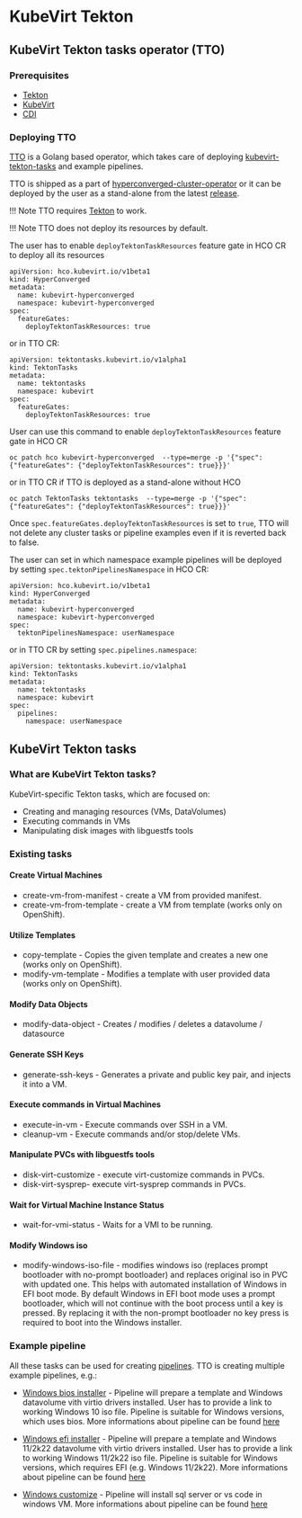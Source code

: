 # KubeVirt Tekton

## KubeVirt Tekton tasks operator (TTO)

### Prerequisites
- [Tekton](https://tekton.dev/)
- [KubeVirt](https://kubevirt.io/)
- [CDI](https://github.com/kubevirt/containerized-data-importer)

### Deploying TTO
[TTO](https://github.com/kubevirt/tekton-tasks-operator) is a Golang based operator, which takes care of deploying 
[kubevirt-tekton-tasks](https://github.com/kubevirt/kubevirt-tekton-tasks) and example pipelines.

TTO is shipped as a part of [hyperconverged-cluster-operator](https://github.com/kubevirt/hyperconverged-cluster-operator) 
or it can be deployed by the user as a stand-alone from the latest [release](https://github.com/kubevirt/tekton-tasks-operator/releases/latest).

!!! Note
    TTO requires [Tekton](https://tekton.dev/) to work.

!!! Note
    TTO does not deploy its resources by default.

The user has to enable `deployTektonTaskResources` feature gate in HCO CR to deploy all its resources

```console
apiVersion: hco.kubevirt.io/v1beta1
kind: HyperConverged
metadata:
  name: kubevirt-hyperconverged
  namespace: kubevirt-hyperconverged
spec:
  featureGates:
    deployTektonTaskResources: true
```

or in TTO CR:
```console
apiVersion: tektontasks.kubevirt.io/v1alpha1
kind: TektonTasks
metadata:
  name: tektontasks
  namespace: kubevirt
spec:
  featureGates:
    deployTektonTaskResources: true
```
User can use this command to enable `deployTektonTaskResources` feature gate in HCO CR
```console
oc patch hco kubevirt-hyperconverged  --type=merge -p '{"spec":{"featureGates": {"deployTektonTaskResources": true}}}'
```
or in TTO CR if TTO is deployed as a stand-alone without HCO
```console
oc patch TektonTasks tektontasks  --type=merge -p '{"spec":{"featureGates": {"deployTektonTaskResources": true}}}'
```

Once `spec.featureGates.deployTektonTaskResources` is set to `true`, TTO will not delete any cluster 
tasks or pipeline examples even if it is reverted back to false.

The user can set in which namespace example pipelines will be deployed by setting `spec.tektonPipelinesNamespace` in HCO CR:

```console
apiVersion: hco.kubevirt.io/v1beta1
kind: HyperConverged
metadata:
  name: kubevirt-hyperconverged
  namespace: kubevirt-hyperconverged
spec:
  tektonPipelinesNamespace: userNamespace
```

or in TTO CR by setting `spec.pipelines.namespace`:
```console
apiVersion: tektontasks.kubevirt.io/v1alpha1
kind: TektonTasks
metadata:
  name: tektontasks
  namespace: kubevirt
spec:
  pipelines:
    namespace: userNamespace
```

## KubeVirt Tekton tasks 
### What are KubeVirt Tekton tasks?
KubeVirt-specific Tekton tasks, which are focused on:

- Creating and managing resources (VMs, DataVolumes)
- Executing commands in VMs
- Manipulating disk images with libguestfs tools

### Existing tasks

#### Create Virtual Machines
- create-vm-from-manifest - create a VM from provided manifest.
- create-vm-from-template - create a VM from template (works only on OpenShift).

#### Utilize Templates
- copy-template - Copies the given template and creates a new one (works only on OpenShift).
- modify-vm-template - Modifies a template with user provided data (works only on OpenShift).

#### Modify Data Objects
- modify-data-object - Creates / modifies / deletes a datavolume / datasource

#### Generate SSH Keys
- generate-ssh-keys - Generates a private and public key pair, and injects it into a VM.

#### Execute commands in Virtual Machines
- execute-in-vm - Execute commands over SSH in a VM.
- cleanup-vm - Execute commands and/or stop/delete VMs.

#### Manipulate PVCs with libguestfs tools
- disk-virt-customize - execute virt-customize commands in PVCs.
- disk-virt-sysprep- execute virt-sysprep commands in PVCs.

#### Wait for Virtual Machine Instance Status
- wait-for-vmi-status - Waits for a VMI to be running.

#### Modify Windows iso
- modify-windows-iso-file - modifies windows iso (replaces prompt bootloader with no-prompt bootloader) and replaces original iso 
  in PVC with updated one. This helps with automated installation of Windows in EFI boot mode. By default Windows in EFI boot mode 
  uses a prompt bootloader, which will not continue with the boot process until a key is pressed. By replacing it with the non-prompt 
  bootloader no key press is required to boot into the Windows installer.

### Example pipeline
All these tasks can be used for creating [pipelines](https://github.com/tektoncd/pipeline/blob/main/docs/pipelines.md).
TTO is creating multiple example pipelines, e.g.:

- [Windows bios installer](https://github.com/kubevirt/tekton-tasks-operator/blob/main/data/tekton-pipelines/okd/windows-bios-installer-pipeline.yaml) - Pipeline will prepare a template and Windows datavolume vith virtio drivers installed. User has to provide a link to working Windows 10 iso file. Pipeline is suitable 
for Windows versions, which uses bios. More informations about pipeline can be found [here](https://github.com/kubevirt/kubevirt-tekton-tasks/tree/main/examples/pipelines/windows-bios-installer)

- [Windows efi installer](https://github.com/kubevirt/tekton-tasks-operator/blob/main/data/tekton-pipelines/okd/windows-efi-installer-pipeline.yaml) - Pipeline will prepare a template and Windows 11/2k22 datavolume vith virtio drivers installed. User has to provide a link to working Windows 11/2k22 iso file. Pipeline is suitable for Windows versions, which requires EFI (e.g. Windows 11/2k22). More informations about pipeline can be found [here](https://github.com/kubevirt/kubevirt-tekton-tasks/tree/main/examples/pipelines/windows-efi-installer)

- [Windows customize](https://github.com/kubevirt/tekton-tasks-operator/blob/main/data/tekton-pipelines/okd/windows-customize-pipeline.yaml) - Pipeline will install sql server or vs code in windows VM. More informations about pipeline can be found [here](https://github.com/kubevirt/kubevirt-tekton-tasks/tree/main/examples/pipelines/windows-customize)
